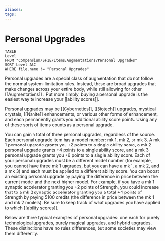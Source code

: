 ```yaml
---
aliases: 
tags: 
---
```


# Personal Upgrades

``` dataview
TABLE
Level
FROM "Compendium/SF1E/Items/Augmentations/Personal Upgrades"
SORT Level ASC
WHERE file.name != "Personal Upgrades"
```
Personal upgrades are a special class of augmentation that do not follow the normal system-limitation rules. Instead, these are broad upgrades that make changes across your entire body, while still allowing for other [[Augmentations]] . Put more simply, buying a personal upgrade is the easiest way to increase your [[ability scores]].  
  
Personal upgrades may be [[Cybernetics]], [[Biotech]] upgrades, mystical crystals, [[Nanite]] enhancements, or various other forms of enhancement, and each permanently grants you additional ability score points. Using any of these sorts of items counts as a personal upgrade.  
  
You can gain a total of three personal upgrades, regardless of the source. Each personal upgrade item has a model number: mk 1, mk 2, or mk 3. A mk 1 personal upgrade grants you +2 points to a single ability score, a mk 2 personal upgrade grants +4 points to a single ability score, and a mk 3 personal upgrade grants you +6 points to a single ability score. Each of your personal upgrades must be a different model number (for example, you cannot have three mk 1 upgrades, but you can have a mk 1, a mk 2, and a mk 3) and each must be applied to a different ability score. You can boost an existing personal upgrade by paying the difference in price between the current model and the next higher model. For example, if you have a mk 1 synaptic accelerator granting you +2 points of Strength, you could increase that to a mk 2 synaptic accelerator granting you a total +4 points of Strength by paying 5100 credits (the difference in price between the mk 1 and mk 2 models). Be sure to keep track of what upgrades you have applied to which [[ability scores]].  
  
Below are three typical examples of personal upgrades: one each for purely technological upgrades, purely magical upgrades, and hybrid upgrades. These distinctions have no rules differences, but some societies may view them differently.
